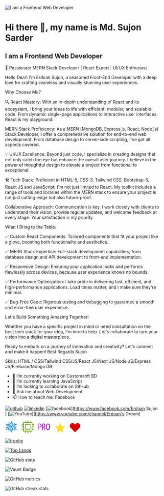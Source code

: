 ![I am a Frontend Web Developer](https://scontent.fdac41-1.fna.fbcdn.net/v/t39.30808-6/411459351_7033600846732412_1089808433718133480_n.png?_nc_cat=104&ccb=1-7&_nc_sid=783fdb&_nc_ohc=ydVGN8SEsWEAX8R1j2T&_nc_ht=scontent.fdac41-1.fna&oh=00_AfDisj36gGzWAF6AhcTfWzwyn2CnbJShGFE5NqS_31TN2g&oe=65950C8D)


# Hi there 👋, my name is Md. Sujon Sarder
## I am a Frontend Web Developer

🚀 Passionate MERN Stack Developer | React Expert | UI/UX Enthusiast

Hello Dear!
I'm Erdoan Sujon, a seasoned Front-End Developer with a deep love for crafting seamless and visually stunning user experiences.

Why Choose Me?

🔍 React Mastery: With an in-depth understanding of React and its ecosystem, I bring your ideas to life with efficient, modular, and scalable code. From dynamic single-page applications to interactive user interfaces, React is my playground.

MERN Stack Proficiency: As a MERN (MongoDB, Express.js, React, Node.js) Stack Developer, I offer a comprehensive solution for end-to-end web development. From database design to server-side scripting, I've got all aspects covered.

💡 UI/UX Excellence: Beyond just code, I specialize in creating designs that not only catch the eye but enhance the overall user journey. I believe in the power of thoughtful design to elevate a project from functional to exceptional.

🛠️ Tech Stack: Proficient in HTML-5, CSS-3, Tailwind CSS, Bootstrap-5, React JS and JavaScript, I'm not just limited to React. My toolkit includes a range of tools and libraries within the MERN stack to ensure your project is not just cutting-edge but also future-proof.

Collaborative Approach: Communication is key. I work closely with clients to understand their vision, provide regular updates, and welcome feedback at every stage. Your satisfaction is my priority.

What I Bring to the Table:

✅ Custom React Components: Tailored components that fit your project like a glove, boosting both functionality and aesthetics.

✅ MERN Stack Expertise: Full-stack development capabilities, from database design and API development to front-end implementation.

✅ Responsive Design: Ensuring your application looks and performs flawlessly across devices, because user experience knows no bounds.

✅ Performance Optimization: I take pride in delivering fast, efficient, and high-performance applications. Load times matter, and I make sure they're minimal.

✅ Bug-Free Code: Rigorous testing and debugging to guarantee a smooth and error-free user experience.

Let's Build Something Amazing Together!

Whether you have a specific project in mind or need consultation on the best tech stack for your idea, I'm here to help. Let's collaborate to turn your vision into a digital masterpiece.

Ready to embark on a journey of innovation and creativity? Let's connect and make it happen!
Best Regards
Sujon

Skills:  HTML / CSS/Tailwind CSS/JS/React JS/Next JS/Node JS/Express JS/Firebase/Mongo DB

- 🔭 I’m currently working on Customsoft BD 
- 🌱 I’m currently learning JavaScript 
- 👯 I’m looking to collaborate on GitHub 
- 💬 Ask me about Web Development 
- 📫 How to reach me: Facebook 


[<img src='https://cdn.jsdelivr.net/npm/simple-icons@3.0.1/icons/github.svg' alt='github' height='40'>](https://github.com/erdoansujon)  [<img src='https://cdn.jsdelivr.net/npm/simple-icons@3.0.1/icons/linkedin.svg' alt='linkedin' height='40'>](https://www.linkedin.com/in/erdoan-sujon/)  [<img src='https://cdn.jsdelivr.net/npm/simple-icons@3.0.1/icons/facebook.svg' alt='facebook' height='40'>](https://www.facebook.com/Erdoan Sujon )  [<img src='https://cdn.jsdelivr.net/npm/simple-icons@3.0.1/icons/youtube.svg' alt='YouTube' height='40'>](https://www.youtube.com/channel/Erdoan's Dream)  

<a href='https://archiveprogram.github.com/'><img src='https://raw.githubusercontent.com/acervenky/animated-github-badges/master/assets/acbadge.gif' width='40' height='40'></a> <a href='https://docs.github.com/en/developers'><img src='https://raw.githubusercontent.com/acervenky/animated-github-badges/master/assets/devbadge.gif' width='40' height='40'></a> <a href='https://github.com/pricing'><img src='https://raw.githubusercontent.com/acervenky/animated-github-badges/master/assets/pro.gif' width='40' height='40'></a> <a href='https://stars.github.com/'><img src='https://raw.githubusercontent.com/acervenky/animated-github-badges/master/assets/starbadge.gif' width='35' height='35'></a> <a href='https://docs.github.com/en/github/supporting-the-open-source-community-with-github-sponsors'><img src='https://raw.githubusercontent.com/acervenky/animated-github-badges/master/assets/sponsorbadge.gif' width='35' height='35'></a> 

[![trophy](https://github-profile-trophy.vercel.app/?username=erdoansujon)](https://github.com/ryo-ma/github-profile-trophy)

[![Top Langs](https://github-readme-stats.vercel.app/api/top-langs/?username=erdoansujon)](https://github.com/anuraghazra/github-readme-stats)

![GitHub stats](https://github-readme-stats.vercel.app/api?username=erdoansujon&show_icons=true&count_private=true)  

![Vaunt Badge](https://api.vaunt.dev/v1/github/entities/erdoansujon/contributions?format=svg&private=true)  

![GitHub metrics](https://metrics.lecoq.io/erdoansujon)  

![GitHub streak stats](https://streak-stats.demolab.com/?user=erdoansujon)  

